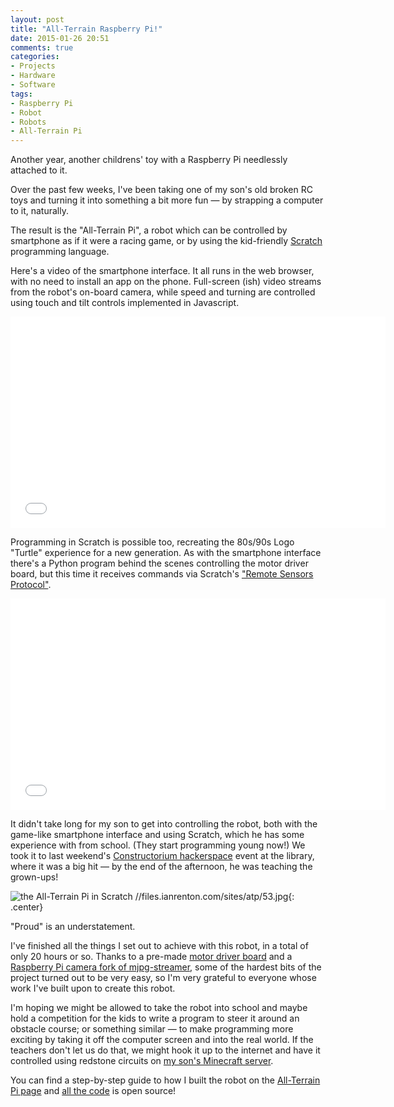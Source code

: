 ```yaml
---
layout: post
title: "All-Terrain Raspberry Pi!"
date: 2015-01-26 20:51
comments: true
categories: 
- Projects
- Hardware
- Software
tags:
- Raspberry Pi
- Robot
- Robots
- All-Terrain Pi
---
```


Another year, another childrens' toy with a Raspberry Pi needlessly attached to it.

Over the past few weeks, I've been taking one of my son's old broken RC toys and turning it into something a bit more fun &mdash; by strapping a computer to it, naturally.

The result is the "All-Terrain Pi", a robot which can be controlled by smartphone as if it were a racing game, or by using the kid-friendly [Scratch](http://scratch.mit.edu/) programming language.

Here's a video of the smartphone interface. It all runs in the web browser, with no need to install an app on the phone. Full-screen (ish) video streams from the robot's on-board camera, while speed and turning are controlled using touch and tilt controls implemented in Javascript.

<center><iframe src="//player.vimeo.com/video/116594321" width="600" height="338" frameborder="0" webkitallowfullscreen="" mozallowfullscreen="" allowfullscreen=""></iframe></center>

Programming in Scratch is possible too, recreating the 80s/90s Logo "Turtle" experience for a new generation. As with the smartphone interface there's a Python program behind the scenes controlling the motor driver board, but this time it receives commands via Scratch's ["Remote Sensors Protocol"](http://wiki.scratch.mit.edu/wiki/Remote_Sensors_Protocol).

<center><iframe src="//player.vimeo.com/video/117524704" width="600" height="338" frameborder="0" webkitallowfullscreen="" mozallowfullscreen="" allowfullscreen=""></iframe></center>

It didn't take long for my son to get into controlling the robot, both with the game-like smartphone interface and using Scratch, which he has some experience with from school. (They start programming young now!)  We took it to last weekend's [Constructorium hackerspace](http://constructorium.org) event at the library, where it was a big hit &mdash; by the end of the afternoon, he was teaching the grown-ups!

![the All-Terrain Pi in Scratch //files.ianrenton.com/sites/atp/53.jpg](Programming){: .center}

"Proud" is an understatement.

I've finished all the things I set out to achieve with this robot, in a total of only 20 hours or so. Thanks to a pre-made [motor driver board](https://www.piborg.org/picoborgrev) and a [Raspberry Pi camera fork of mjpg-streamer](https://github.com/jacksonliam/mjpg-streamer), some of the hardest bits of the project turned out to be very easy, so I'm very grateful to everyone whose work I've built upon to create this robot.

I'm hoping we might be allowed to take the robot into school and maybe hold a competition for the kids to write a program to steer it around an obstacle course; or something similar &mdash; to make programming more exciting by taking it off the computer screen and into the real world. If the teachers don't let us do that, we might hook it up to the internet and have it controlled using redstone circuits on [my son's Minecraft server](http://joseph.renton.es).

You can find a step-by-step guide to how I built the robot on the [All-Terrain Pi page](http://robots.ianrenton.com/atp) and [all the code](https://github.com/ianrenton/All-Terrain-Pi) is open source!